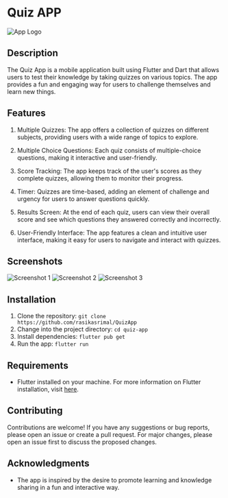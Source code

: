 # Quiz APP


![App Logo](app_logo.png)

## Description

The Quiz App is a mobile application built using Flutter and Dart that allows users to test their knowledge by taking quizzes on various topics. The app provides a fun and engaging way for users to challenge themselves and learn new things.

## Features

1. Multiple Quizzes: The app offers a collection of quizzes on different subjects, providing users with a wide range of topics to explore.

2. Multiple Choice Questions: Each quiz consists of multiple-choice questions, making it interactive and user-friendly.

3. Score Tracking: The app keeps track of the user's scores as they complete quizzes, allowing them to monitor their progress.

4. Timer: Quizzes are time-based, adding an element of challenge and urgency for users to answer questions quickly.

5. Results Screen: At the end of each quiz, users can view their overall score and see which questions they answered correctly and incorrectly.

6. User-Friendly Interface: The app features a clean and intuitive user interface, making it easy for users to navigate and interact with quizzes.

## Screenshots

![Screenshot 1](screenshots/screenshot1.png)
![Screenshot 2](screenshots/screenshot2.png)
![Screenshot 3](screenshots/screenshot3.png)

## Installation

1. Clone the repository: `git clone https://github.com/rasikasrimal/QuizApp`
2. Change into the project directory: `cd quiz-app`
3. Install dependencies: `flutter pub get`
4. Run the app: `flutter run`

## Requirements

- Flutter installed on your machine. For more information on Flutter installation, visit [here](https://flutter.dev/docs/get-started/install).

## Contributing

Contributions are welcome! If you have any suggestions or bug reports, please open an issue or create a pull request. For major changes, please open an issue first to discuss the proposed changes.


## Acknowledgments

- The app is inspired by the desire to promote learning and knowledge sharing in a fun and interactive way.


